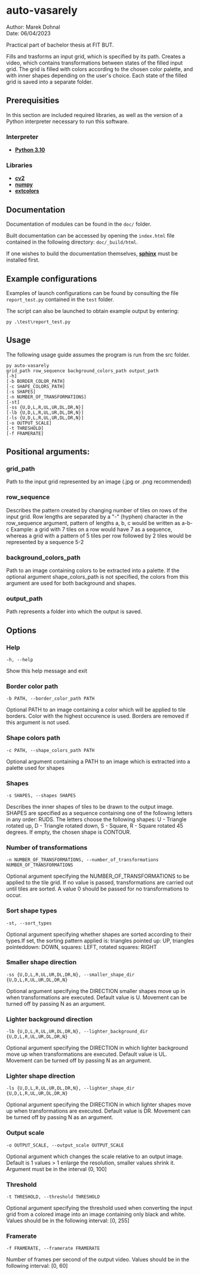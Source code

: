 # auto-vasarely

Author: Marek Dohnal  
Date: 06/04/2023

Practical part of bachelor thesis at FIT BUT.

Fills and trasforms an input grid, which is specified by its path.
Creates a video, which contains transformations between states of the
filled input grid. The grid is filled with colors according to the chosen
color palette, and with inner shapes depending on the user's choice. 
Each state of the filled grid is saved into a separate folder.

## Prerequisities

In this section are included required libraries, as well as the version of a
Python interpreter necessary to run this software.

### Interpreter
- **[Python 3.10](https://www.python.org/downloads/release/python-310)**

### Libraries
- **[cv2](https://pypi.org/project/opencv-python/)**
- **[numpy](https://numpy.org/)**
- **[extcolors](https://pypi.org/project/extcolors/)**

## Documentation

Documentation of modules can be found in the `doc/` folder.

Built documentation can be accessed by opening the `index.html`
file contained in the following directory: `doc/_build/html`.

If one wishes to build
the documentation themselves, 
**[sphinx](https://www.sphinx-doc.org/en/master/index.html)**
must be installed first.


## Example configurations

Examples of launch configurations can be found by consulting the file `report_test.py` contained 
in the `test` folder.

The script can also be launched to obtain example output by entering:

`py .\test\report_test.py`

## Usage
The following usage guide assumes the program is run from the src folder.  

`py auto-vasarely`  
`grid_path row_sequence background_colors_path output_path`  
`[-h]`   
`[-b BORDER_COLOR_PATH]`  
`[-c SHAPE_COLORS_PATH]`  
`[-s SHAPES]`  
`[-n NUMBER_OF_TRANSFORMATIONS]`   
`[-st]`   
`[-ss {U,D,L,R,UL,UR,DL,DR,N}]`   
`[-lb {U,D,L,R,UL,UR,DL,DR,N}]`  
`[-ls {U,D,L,R,UL,UR,DL,DR,N}]`  
`[-o OUTPUT_SCALE]`  
`[-t THRESHOLD]`   
`[-f FRAMERATE]`

## Positional arguments:
### grid_path             
Path to the input grid represented by an image (.jpg or .png recommended)
### row_sequence          
Describes the pattern created by changing number of tiles on rows of the input grid. Row lengths are separated by a "-" (hyphen) character in the row_sequence
argument, pattern of lengths a, b, c would be written as a-b-c Example: a grid with 7 tiles on a row would have 7 as a sequence, whereas a grid with a pattern
of 5 tiles per row followed by 2 tiles would be represented by a sequence 5-2
### background_colors_path
Path to an image containing colors to be extracted into a palette. If the optional argument shape_colors_path is not specified, the colors from this argument
are used for both background and shapes. 
### output_path           
Path represents a folder into which the output is saved.

## Options

### Help

`-h, --help`       

Show this help message and exit

### Border color path

`-b PATH, --border_color_path PATH`

Optional PATH to an image containing a color which will be applied to tile borders. Color with the highest occurence is used. Borders are removed if this
argument is not used.

### Shape colors path

`-c PATH, --shape_colors_path PATH`

Optional argument containing a PATH to an image which is extracted into a palette used for shapes

### Shapes

`-s SHAPES, --shapes SHAPES`

Describes the inner shapes of tiles to be drawn to the output image. SHAPES are specified as a sequence containing one of the following letters in any order:
RUDS. The letters choose the following shapes: U - Triangle rotated up, D - Triangle rotated down, S - Square, R - Square rotated 45 degrees. If empty, the
chosen shape is CONTOUR.

### Number of transformations

`-n NUMBER_OF_TRANSFORMATIONS, --number_of_transformations NUMBER_OF_TRANSFORMATIONS`

Optional argument specifying the NUMBER_OF_TRANSFORMATIONS to be applied to the tile grid. If no value is passed, transformations are carried out until tiles are sorted. A value 0 should be passed for no transformations to occur.

### Sort shape types

`-st, --sort_types`

Optional argument specifying whether shapes are sorted according to their types.If set, the sorting pattern applied is: triangles pointed up: UP, triangles
pointeddown: DOWN, squares: LEFT, rotated squares: RIGHT

### Smaller shape direction

`-ss {U,D,L,R,UL,UR,DL,DR,N}, --smaller_shape_dir {U,D,L,R,UL,UR,DL,DR,N}`

Optional argument specifying the DIRECTION smaller shapes move up in when transformations are executed. Default value is U. Movement can be turned off by
passing N as an argument.

### Lighter background direction

`-lb {U,D,L,R,UL,UR,DL,DR,N}, --lighter_background_dir {U,D,L,R,UL,UR,DL,DR,N}`

Optional argument specifying the DIRECTION in which lighter background move up when transformations are executed. Default value is UL. Movement can be turned
off by passing N as an argument.

### Lighter shape direction

`-ls {U,D,L,R,UL,UR,DL,DR,N}, --lighter_shape_dir {U,D,L,R,UL,UR,DL,DR,N}`

Optional argument specifying the DIRECTION in which lighter shapes move up when transformations are executed. Default value is DR. Movement can be turned off
by passing N as an argument.

### Output scale

`-o OUTPUT_SCALE, --output_scale OUTPUT_SCALE`

Optional argument which changes the scale relative to an output image. Default is 1 values > 1 enlarge the resolution, smaller values shrink it. Argument must
be in the interval (0, 100]

### Threshold

`-t THRESHOLD, --threshold THRESHOLD`

Optional argument specifying the threshold used when converting the input grid from a colored image into an image containing only black and white. Values
should be in the following interval: [0, 255]

### Framerate

`-f FRAMERATE, --framerate FRAMERATE`

Number of frames per second of the output video. Values should be in the following interval: [0, 60]
